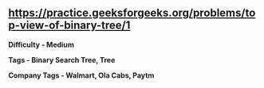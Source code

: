 ## https://practice.geeksforgeeks.org/problems/top-view-of-binary-tree/1

**Difficulty - Medium**

**Tags - Binary Search Tree, Tree**

**Company Tags - Walmart, Ola Cabs, Paytm**
